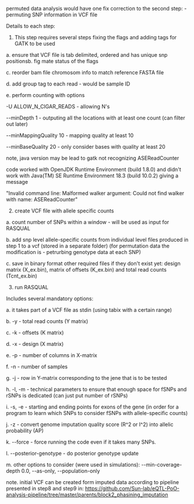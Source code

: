 permuted data analysis would have one fix correction to the second step: - permuting SNP information in VCF file

Details to each step:

1. This step requires several steps fixing the flags and adding tags for GATK to be used

a. ensure that VCF file is tab delimited, ordered and has unique snp positionsb. fig mate status of the flags

c. reorder bam file chromosom info to match reference FASTA file

d. add group tag to each read - would be sample ID

e. perform counting with options 

-U ALLOW_N_CIGAR_READS - allowing N's

--minDepth 1 - outputing all the locations with at least one count (can filter out later)

--minMappingQuality 10 - mapping quality at least 10

--minBaseQuality 20 - only consider bases with quality at least 20

note, java version may be lead to gatk not recognizing ASEReadCounter

code worked with OpenJDK Runtime Environment (build 1.8.0) and didn't work with Java(TM) SE Runtime Environment 18.3 (build 10.0.2) giving a message

"Invalid command line: Malformed walker argument: Could not find walker with name: ASEReadCounter"

2. create VCF file with allele specific counts

a. count number of SNPs within a window - will be used as input for RASQUAL

b. add snp level allele-specific counts from individual level files produced in step 1 to a vcf (stored in a separate folder)
(for permutation data the modification is - petrurbing genotype data at each SNP)

c. save in binary format other required files if they don't exist yet: design matrix (X_ex.bin), matrix of offsets (K_ex.bin) and total read counts (Tcnt_ex.bin)

3. run RASQUAL

Includes several mandatory options: 

a. it takes part of a VCF file as stdin (using tabix with a certain range)

b. -y - total read counts (Y matrix)

c. -k - offsets (K matrix)

d. -x - design (X matrix)

e. -p - number of columns in X-matrix

f. -n - number of samples

g. -j - row in Y-matrix corresponding to the jene that is to be tested

h. -l, -m - technical parameters to ensure that enough space for fSNPs and rSNPs is dedicated (can just put number of rSNPs)

i. -s, -e - starting and ending points for exons of the gene (in order for a program to learn which SNPs to consider fSNPs with allele-specific counts)

j. -z - convert genome imputation quality score (R^2 or I^2) into allelic probability (AP)

k. --force - force running the code even if it takes many SNPs.

l. --posterior-genotype - do posterior genotype update

m. other options to consider (were used in simulations): --min-coverage-depth 0.0, --as-only, --population-only


note. initial VCF can be created form imputed data according to pipeline presented in step8 and step9 in:
https://github.com/Sun-lab/eQTL-PoO-analysis-pipeline/tree/master/parents/block2_phasining_imputation